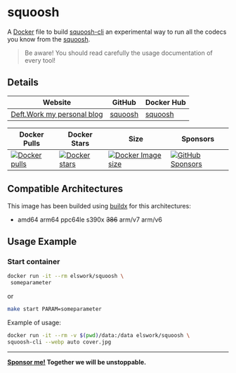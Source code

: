 # squoosh

A [Docker](http://docker.com) file to build [squoosh-cli](https://github.com/GoogleChromeLabs/squoosh/tree/dev/cli) an experimental way to run all the codecs you know from the [squoosh](https://squoosh.app/).

> Be aware! You should read carefully the usage documentation of every tool!

## Details

| Website | GitHub | Docker Hub |
| --- | --- | --- |
| [Deft.Work my personal blog](https://deft.work) | [squoosh](https://github.com/elswork/squoosh) | [squoosh](https://hub.docker.com/r/elswork/squoosh) |

| Docker Pulls | Docker Stars | Size | Sponsors |
| --- | --- | --- | --- |
| [![Docker pulls](https://img.shields.io/docker/pulls/elswork/squoosh.svg)](https://hub.docker.com/r/elswork/squoosh "squoosh on Docker Hub") | [![Docker stars](https://img.shields.io/docker/stars/elswork/squoosh.svg)](https://hub.docker.com/r/elswork/squoosh "squoosh on Docker Hub") | [![Docker Image size](https://img.shields.io/docker/image-size/elswork/squoosh)](https://hub.docker.com/r/elswork/squoosh "squoosh on Docker Hub") | [![GitHub Sponsors](https://img.shields.io/github/sponsors/elswork)](https://github.com/sponsors/elswork "Sponsor me!") |

## Compatible Architectures

This image has been builded using [buildx](https://docs.docker.com/buildx/working-with-buildx/) for this architectures: 
- amd64 arm64 ppc64le s390x ~~386~~ arm/v7 arm/v6

## Usage Example

### Start container

```bash
docker run -it --rm elswork/squoosh \
 someparameter
```
or
```bash
make start PARAM=someparameter
```
Example of usage:

```bash
docker run -it --rm -v $(pwd)/data:/data elswork/squoosh \
squoosh-cli --webp auto cover.jpg
```

---
**[Sponsor me!](https://github.com/sponsors/elswork) Together we will be unstoppable.**